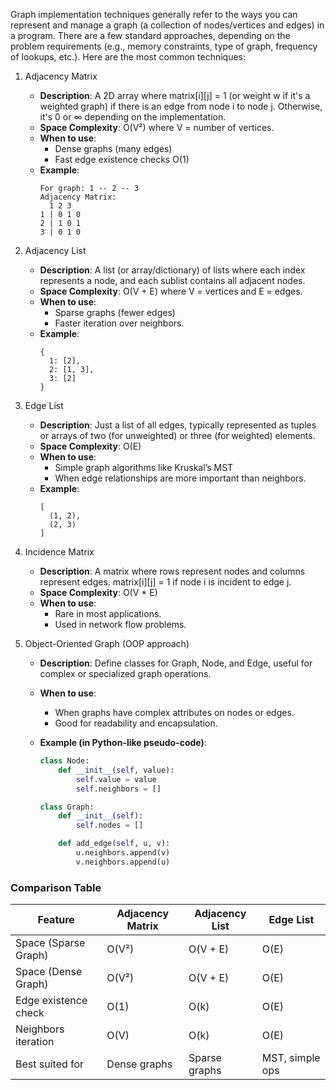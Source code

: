 Graph implementation techniques generally refer to the ways you can represent and manage a graph (a collection of nodes/vertices and edges) in a program. There are a few standard approaches, depending on the problem requirements (e.g., memory constraints, type of graph, frequency of lookups, etc.). Here are the most common techniques:

1. Adjacency Matrix

   - **Description**:
     A 2D array where matrix[i][j] = 1 (or weight w if it's a weighted graph) if there is an edge from node i to node j. Otherwise, it's 0 or ∞ depending on the implementation.
   - **Space Complexity**:
     O(V²) where V = number of vertices.
   - **When to use**:
     - Dense graphs (many edges)
     - Fast edge existence checks O(1)
   - **Example**:
     ```
     For graph: 1 -- 2 -- 3
     Adjacency Matrix:
       1 2 3
     1 | 0 1 0
     2 | 1 0 1
     3 | 0 1 0
     ```

2. Adjacency List

   - **Description**:
     A list (or array/dictionary) of lists where each index represents a node, and each sublist contains all adjacent nodes.
   - **Space Complexity**:
     O(V + E) where V = vertices and E = edges.
   - **When to use**:
     - Sparse graphs (fewer edges)
     - Faster iteration over neighbors.
   - **Example**:
     ```plaintext
     {
       1: [2],
       2: [1, 3],
       3: [2]
     }
     ```

3. Edge List

   - **Description**:
     Just a list of all edges, typically represented as tuples or arrays of two (for unweighted) or three (for weighted) elements.
   - **Space Complexity**:
     O(E)
   - **When to use**:
     - Simple graph algorithms like Kruskal’s MST
     - When edge relationships are more important than neighbors.
   - **Example**:
     ```plaintext
     [
       (1, 2),
       (2, 3)
     ]
     ```

4. Incidence Matrix

   - **Description**:
     A matrix where rows represent nodes and columns represent edges. matrix[i][j] = 1 if node i is incident to edge j.
   - **Space Complexity**:
     O(V \* E)
   - **When to use**:
     - Rare in most applications.
     - Used in network flow problems.

5. Object-Oriented Graph (OOP approach)

   - **Description**:
     Define classes for Graph, Node, and Edge, useful for complex or specialized graph operations.
   - **When to use**:
     - When graphs have complex attributes on nodes or edges.
     - Good for readability and encapsulation.
   - **Example (in Python-like pseudo-code)**:

     ```python
     class Node:
         def __init__(self, value):
             self.value = value
             self.neighbors = []

     class Graph:
         def __init__(self):
             self.nodes = []

         def add_edge(self, u, v):
             u.neighbors.append(v)
             v.neighbors.append(u)
     ```

### Comparison Table

| Feature              | Adjacency Matrix | Adjacency List | Edge List       |
| -------------------- | ---------------- | -------------- | --------------- |
| Space (Sparse Graph) | O(V²)            | O(V + E)       | O(E)            |
| Space (Dense Graph)  | O(V²)            | O(V + E)       | O(E)            |
| Edge existence check | O(1)             | O(k)           | O(E)            |
| Neighbors iteration  | O(V)             | O(k)           | O(E)            |
| Best suited for      | Dense graphs     | Sparse graphs  | MST, simple ops |
